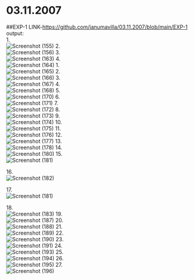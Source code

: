 # 03.11.2007
##EXP-1 LINK-https://github.com/janumavilla/03.11.2007/blob/main/EXP-1
output:<br/>
1.<br/>
![Screenshot (155)](https://user-images.githubusercontent.com/112294762/193796650-91ee2465-6013-48d9-a5f7-c7493128ed4e.png)
2.<br/>
![Screenshot (156)](https://user-images.githubusercontent.com/112294762/193796796-841fd558-4f6d-4138-a3b4-e6ae65e6829b.png)
3.<br/>
![Screenshot (163)](https://user-images.githubusercontent.com/112294762/193797203-2c61ec4d-eb0b-4de3-b89e-629a1ac8cbdf.png)
4.<br/>
![Screenshot (164)](https://user-images.githubusercontent.com/112294762/193797326-9086efd6-9347-4e68-9a08-70516237da07.png)
1.<br/>
![Screenshot (165)](https://user-images.githubusercontent.com/112294762/193797953-5db851d4-ab3e-465b-b659-79191a232a58.png)
2.<br/>
![Screenshot (166)](https://user-images.githubusercontent.com/112294762/193798069-e503dd2a-ba99-484b-bf8d-11b9f9939ed4.png)
3.<br/>
![Screenshot (167)](https://user-images.githubusercontent.com/112294762/193798168-a66e6bca-0ddb-4fc5-9d57-0a47c88e92a2.png)
4.<br/>
![Screenshot (168)](https://user-images.githubusercontent.com/112294762/193798293-691d4d77-6832-48b1-a055-3d65c10d15f0.png)
5.<br/>
![Screenshot (170)](https://user-images.githubusercontent.com/112294762/193874014-590fe7da-e261-4ed3-a31e-6d154bb0128c.png)
6.<br/>
![Screenshot (171)](https://user-images.githubusercontent.com/112294762/193874087-908725fc-0ba2-45c1-8bff-b198bb7a5f22.png)
7.<br/>
![Screenshot (172)](https://user-images.githubusercontent.com/112294762/193874134-cb805f3b-eb12-462e-a430-0f4901d57b52.png)
8.<br/>
![Screenshot (173)](https://user-images.githubusercontent.com/112294762/193874198-84c964d4-0307-43a5-8fa1-0e97d6ab47cf.png)
9.<br/>
![Screenshot (174)](https://user-images.githubusercontent.com/112294762/193874268-31a997eb-42c7-4e88-a074-a4eb9d243a0b.png)
10.<br/>
![Screenshot (175)](https://user-images.githubusercontent.com/112294762/193874848-135495b3-89b1-40fe-9107-2a4635079194.png)
11.<br/>
![Screenshot (176)](https://user-images.githubusercontent.com/112294762/193874939-362951d1-5935-477f-88e3-e1f669cfac80.png)
12.<br/>
![Screenshot (177)](https://user-images.githubusercontent.com/112294762/193875020-98ff22c1-52c6-4be3-9299-5d2c8f50b3dc.png)
13.<br/>
![Screenshot (178)](https://user-images.githubusercontent.com/112294762/194059475-e6499061-3e49-4b18-83a2-f28d7c04a725.png)
14.<br/>
![Screenshot (180)](https://user-images.githubusercontent.com/112294762/194059549-3580f915-5860-4a56-8f2f-94bc663adf94.png)
15.<br/>![Screenshot (181)](https://user-images.githubusercontent.com/112294762/194059613-0bd7584f-05af-425b-a528-e4f3e781e9bc.png)

16.<br/>
![Screenshot (182)](https://user-images.githubusercontent.com/112294762/194059704-109d57ba-eec1-4ea1-84bb-efcd4129e6a5.png)

17.<br/>
![Screenshot (181)](https://user-images.githubusercontent.com/112294762/194059767-548ef5b5-c15b-4253-9af9-c57a60fd6574.png)

18.<br/>
![Screenshot (183)](https://user-images.githubusercontent.com/112294762/194059851-1552b4bf-342f-4203-a45c-fc6c5542743d.png)
19.<br/>
![Screenshot (187)](https://user-images.githubusercontent.com/112294762/194060692-1887a3c1-f6ce-4dad-892b-c84fae980775.png)
20.<br/>
![Screenshot (188)](https://user-images.githubusercontent.com/112294762/194060807-c112af10-2b9e-4aaf-93bb-e259ece18569.png)
21.<br/>
![Screenshot (189)](https://user-images.githubusercontent.com/112294762/194060908-05186266-6911-42a3-80d9-7b3497459271.png)
22.<br/>
![Screenshot (190)](https://user-images.githubusercontent.com/112294762/194062503-9f677b7e-77fa-49c2-8fd8-c5fc58058f63.png)
23.<br/>
![Screenshot (191)](https://user-images.githubusercontent.com/112294762/194063274-8cbcafc9-0ea2-4ac7-8076-9eee93d8fb9e.png)
24.<br/>
![Screenshot (193)](https://user-images.githubusercontent.com/112294762/194064209-6afe285d-99d5-4019-bc76-c2a6c32ced56.png)
25.<br/>
![Screenshot (194)](https://user-images.githubusercontent.com/112294762/194064317-fdd96fcb-8e14-48b9-a0f9-9c64448e7f18.png)
26.<br/>
![Screenshot (195)](https://user-images.githubusercontent.com/112294762/194064418-72d7e330-efe8-4566-9304-2e9494c0be68.png)
27.<br/>
![Screenshot (196)](https://user-images.githubusercontent.com/112294762/194064961-b0904d33-6f24-451a-9511-ff3a63ad68a7.png)




